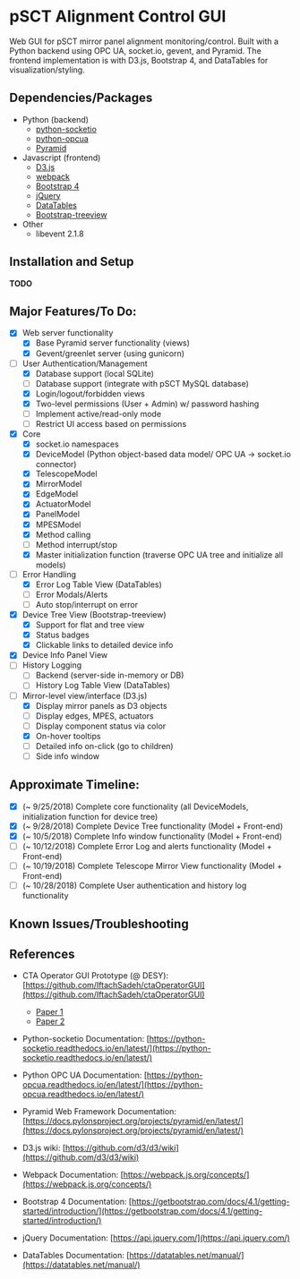 # pSCT Alignment Control GUI
Web GUI for pSCT mirror panel alignment monitoring/control. Built with a Python backend using OPC UA, socket.io, gevent, and Pyramid. The frontend implementation is with D3.js, Bootstrap 4, and DataTables for visualization/styling.

## Dependencies/Packages

* Python (backend)
  * [python-socketio](https://github.com/miguelgrinberg/python-socketio)
  * [python-opcua](https://github.com/FreeOpcUa/python-opcua)
  * [Pyramid](https://github.com/Pylons/pyramid)
* Javascript (frontend)
  * [D3.js](https://github.com/d3/d3)
  * [webpack](https://github.com/webpack/webpack)
  * [Bootstrap 4](https://github.com/twbs/bootstrap)
  * [jQuery](https://github.com/jquery/jquery)
  * [DataTables](https://github.com/DataTables/DataTables)
  * [Bootstrap-treeview](https://github.com/patternfly/patternfly-bootstrap-treeview)
* Other
  * libevent 2.1.8

## Installation and Setup

**TODO**

## Major Features/To Do:

 - [x] Web server functionality
    - [x] Base Pyramid server functionality (views)
    - [x] Gevent/greenlet server (using gunicorn)
 - [ ] User Authentication/Management
    - [x] Database support (local SQLite)
    - [ ] Database support (integrate with pSCT MySQL database)
    - [x] Login/logout/forbidden views
    - [x] Two-level permissions (User + Admin) w/ password hashing
    - [ ] Implement active/read-only mode
    - [ ] Restrict UI access based on permissions
 - [x] Core
    - [x] socket.io namespaces
    - [x] DeviceModel (Python object-based data model/ OPC UA -> socket.io connector)
    - [x] TelescopeModel
    - [x] MirrorModel
    - [x] EdgeModel
    - [x] ActuatorModel
    - [x] PanelModel
    - [x] MPESModel
    - [x] Method calling
    - [ ] Method interrupt/stop
    - [x] Master initialization function (traverse OPC UA tree and initialize all models)
 - [ ] Error Handling
    - [x] Error Log Table View (DataTables)
    - [ ] Error Modals/Alerts
    - [ ] Auto stop/interrupt on error
 - [x] Device Tree View (Bootstrap-treeview)
    - [x] Support for flat and tree view
    - [x] Status badges
    - [x] Clickable links to detailed device info
 - [x] Device Info Panel View
 - [ ] History Logging
    - [ ] Backend (server-side in-memory or DB)
    - [ ] History Log Table View (DataTables)
  - [ ] Mirror-level view/interface (D3.js)
    - [x] Display mirror panels as D3 objects
    - [ ] Display edges, MPES, actuators
    - [ ] Display component status via color
    - [x] On-hover tooltips
    - [ ] Detailed info on-click (go to children)
    - [ ] Side info window
    
## Approximate Timeline:

- [x] (~ 9/25/2018) Complete core functionality (all DeviceModels, initialization function for device tree)
- [x] (~ 9/28/2018) Complete Device Tree functionality (Model + Front-end)
- [x] (~ 10/5/2018) Complete Info window functionality (Model + Front-end)
- [ ] (~ 10/12/2018) Complete Error Log and alerts functionality (Model + Front-end)
- [ ] (~ 10/19/2018) Complete Telescope Mirror View functionality (Model + Front-end)
- [ ] (~ 10/28/2018) Complete User authentication and history log functionality

## Known Issues/Troubleshooting

## References

* CTA Operator GUI Prototype (@ DESY): [https://github.com/IftachSadeh/ctaOperatorGUI](https://github.com/IftachSadeh/ctaOperatorGUI)
  * [Paper 1](https://arxiv.org/abs/1608.03595)
  * [Paper 2](https://arxiv.org/abs/1710.07117)

* Python-socketio Documentation: [https://python-socketio.readthedocs.io/en/latest/](https://python-socketio.readthedocs.io/en/latest/)
* Python OPC UA Documentation: [https://python-opcua.readthedocs.io/en/latest/](https://python-opcua.readthedocs.io/en/latest/)
* Pyramid Web Framework Documentation: [https://docs.pylonsproject.org/projects/pyramid/en/latest/](https://docs.pylonsproject.org/projects/pyramid/en/latest/)

* D3.js wiki: [https://github.com/d3/d3/wiki](https://github.com/d3/d3/wiki)
* Webpack Documentation: [https://webpack.js.org/concepts/](https://webpack.js.org/concepts/)
* Bootstrap 4 Documentation: [https://getbootstrap.com/docs/4.1/getting-started/introduction/](https://getbootstrap.com/docs/4.1/getting-started/introduction/)
* jQuery Documentation: [https://api.jquery.com/](https://api.jquery.com/)
* DataTables Documentation: [https://datatables.net/manual/](https://datatables.net/manual/)
